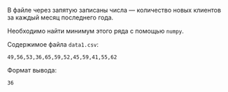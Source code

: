 В файле через запятую записаны числа — количество новых клиентов за каждый месяц последнего года. 

Необходимо найти минимум этого ряда с помощью `numpy`.

Содержимое файла `data1.csv`:
```
49,56,53,36,65,59,52,45,59,41,55,62
```

Формат вывода:
```
36
```